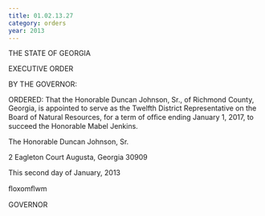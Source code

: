 ```yaml
---
title: 01.02.13.27
category: orders
year: 2013
---
```

 

THE STATE OF GEORGIA

EXECUTIVE ORDER

BY THE GOVERNOR:

ORDERED: That the Honorable Duncan Johnson, Sr., of Richmond County,
Georgia, is appointed to serve as the Twelfth District
Representative on the Board of Natural Resources, for a term of
ofﬁce ending January 1, 2017, to succeed the Honorable Mabel
Jenkins.

The Honorable Duncan Johnson, Sr.

2 Eagleton Court
Augusta, Georgia 30909

This second day of January, 2013

ﬂoxomﬂwm

GOVERNOR

